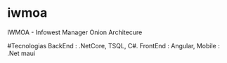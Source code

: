 # iwmoa
IWMOA - Infowest Manager Onion Architecure

#Tecnologias 
BackEnd : .NetCore, TSQL, C#.
FrontEnd : Angular, 
Mobile : .Net maui
